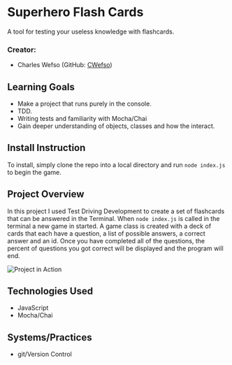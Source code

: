 # Superhero Flash Cards

  A tool for testing your useless knowledge with flashcards.

### Creator:
  - Charles Wefso (GitHub: [CWefso](https://github.com/cwefso))

## Learning Goals

  - Make a project that runs purely in the console.
  - TDD.
  - Writing tests and familiarity with Mocha/Chai
  - Gain deeper understanding of objects, classes and how the interact.

## Install Instruction 

  To install, simply clone the repo into a local directory and run `node index.js` to begin the game.

## Project Overview

  In this project I used Test Driving Development to create a set of flashcards that can be answered in the Terminal. When `node index.js` is called in the terminal a new game in started. A game class is created with a deck of cards that each have a question, a list of possible answers, a correct answer and an id. Once you have completed all of the questions, the percent of questions you got correct will be displayed and the program will end.

![Project in Action](https://i.gyazo.com/813dfe89291f8459f69974dcd7e083db.gif)

## Technologies Used

  - JavaScript
  - Mocha/Chai

## Systems/Practices
  - git/Version Control
